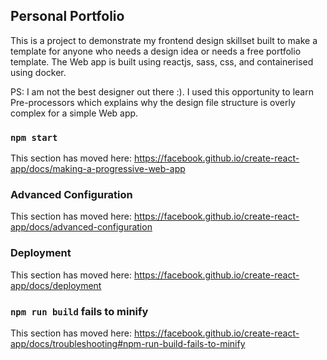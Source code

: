 ## Personal Portfolio

This is a project to demonstrate my frontend design skillset built to make a template for anyone who needs a design idea or needs a free portfolio template. The Web app is built using reactjs, sass, css, and containerised using docker.

PS: I am not the best designer out there :). I used this opportunity to learn Pre-processors which explains why the design file structure is overly complex for a simple Web app.

### `npm start`

This section has moved here: https://facebook.github.io/create-react-app/docs/making-a-progressive-web-app

### Advanced Configuration

This section has moved here: https://facebook.github.io/create-react-app/docs/advanced-configuration

### Deployment

This section has moved here: https://facebook.github.io/create-react-app/docs/deployment

### `npm run build` fails to minify

This section has moved here: https://facebook.github.io/create-react-app/docs/troubleshooting#npm-run-build-fails-to-minify
